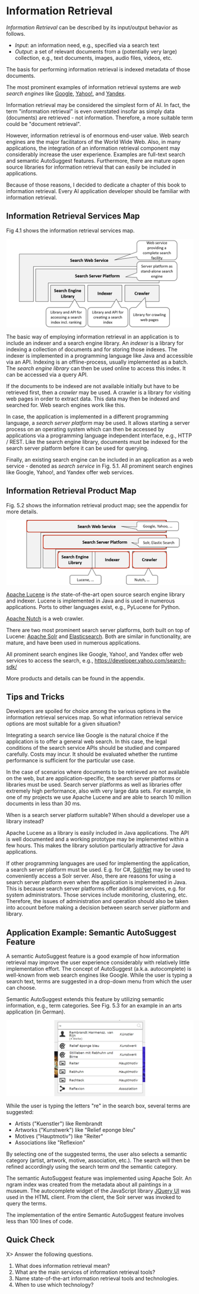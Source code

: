 
# Information Retrieval

*Information Retrieval* can be described by its input/output behavior as follows.

- *Input*: an information need, e.g., specified via a search text
- *Output*: a set of relevant documents from a (potentially very large) collection, e.g., text documents, images, audio files, videos, etc.

The basis for performing information retrieval is indexed metadata of those documents. 

The most prominent examples of information retrieval systems are *web search engines* like [Google](https://www.google.com), [Yahoo!](https://www.yahoo.com/), and [Yandex](https://www.yandex.com/). 

Information retrieval may be considered the simplest form of AI. In fact, the term "information retrieval" is even overstated insofar as simply data (documents) are retrieved - not information. Therefore, a more suitable term could be "document retrieval". 

However, information retrieval is of enormous end-user value. Web search engines are the major facilitators of the World Wide Web. Also, in many applications, the integration of an information retrieval component may considerably increase the user experience. Examples are full-text search and semantic AutoSuggest features. Furthermore, there are mature open source libraries for information retrieval that can easily be included in applications. 

Because of those reasons, I decided to dedicate a chapter of this book to information retrieval. Every AI application developer should be familiar with information retrieval. 



## Information Retrieval Services Map

Fig 4.1 shows the information retrieval services map. 

![Fig. 5.1: Information retrieval services map](images/Information_Retrieval_SM.png)


The basic way of employing information retrieval in an application is to include an indexer and a search engine library. An *indexer* is a library for indexing a collection of documents and for storing those indexes. The indexer is implemented in a programming language like Java and accessible via an API. Indexing is an offline-process, usually implemented as a batch. The *search engine library* can then be used online to access this index. It can be accessed via a query API. 

If the documents to be indexed are not available initially but have to be retrieved first, then a *crawler* may be used. A crawler is a library for visiting web pages in order to extract data. This data may then be indexed and searched for. Web search engines work like this.

In case, the application is implemented in a different programming language, a *search server platform* may be used. It allows starting a server process on an operating system which can then be accessed by applications via a programming language independent interface, e.g., HTTP / REST. Like the search engine library, documents must be indexed for the search server platform before it can be used for querying. 

Finally, an existing search engine can be included in an application as a web service - denoted as *search service* in Fig. 5.1. All prominent search engines like Google, Yahoo!, and Yandex offer web services.


## Information Retrieval Product Map

Fig. 5.2 shows the information retrieval product map; see the appendix for more details. 

![Fig. 5.2: Information retrieval product map](images/Information_Retrieval_PM.png)

[Apache Lucene](https://lucene.apache.org/) is *the* state-of-the-art open source search engine library and indexer. Lucene is implemented in Java and is used in numerous applications. Ports to other languages exist, e.g., PyLucene for Python.

[Apache Nutch](http://nutch.apache.org/) is a web crawler.

There are two most prominent search server platforms, both built on top of Lucene: [Apache Solr](https://lucene.apache.org/solr/) and [Elasticsearch](https://www.elastic.co/products/elasticsearch). Both are similar in functionality, are mature, and have been used in numerous applications. 

All prominent search engines like Google, Yahoo!, and Yandex offer web services to access the search, e.g., https://developer.yahoo.com/search-sdk/ 

More products and details can be found in the appendix.


## Tips and Tricks

Developers are spoiled for choice among the various options in the information retrieval services map. 
So what information retrieval service options are most suitable for a given situation?

Integrating a search service like Google is the natural choice if the application is to offer a general web search. 
In this case, the legal conditions of the search service APIs should be studied and compared carefully. Costs may incur. It should be evaluated whether the runtime performance is sufficient for the particular use case.

In the case of scenarios where documents to be retrieved are not available on the web, but are application-specific, the search server platforms or libraries must be used.
Search server platforms as well as libraries offer extremely high performance, also with very large data sets. For example, in one of my projects we use Apache Lucene and are able to search 10 million documents in less than 30 ms. 

When is a search server platform suitable? When should a developer use a library instead?

Apache Lucene as a library is easily included in Java applications. The API is well documented and a working prototype may be implemented within a few hours. This makes the library solution particularly attractive for Java applications.

If other programming languages are used for implementing the application, a search server platform must be used. E.g. for C#, [SolrNet](https://github.com/mausch/SolrNet) may be used to conveniently access a Solr server. 
Also, there are reasons for using a search server platform even when the application is implemented in Java. This is because search server platforms offer additional services, e.g. for system administrators. Those services include monitoring, clustering, etc. Therefore, the issues of administration and operation should also be taken into account before making a decision between search server platform and library. 




## Application Example: Semantic AutoSuggest Feature

A semantic AutoSuggest feature is a good example of how information retrieval may improve the user experience considerably with relatively little implementation effort.
The concept of AutoSuggest (a.k.a. autocomplete) is well-known from web search engines like Google. While the user is typing a search text, terms are suggested in a drop-down menu from which the user can choose.

Semantic AutoSuggest extends this feature by utilizing semantic information, e.g.,  term categories. 
See Fig. 5.3 for an example in an arts application (in German).


![Fig. 5.3: Application example: Semantic AutoSuggest](images/Semantic_AutoSuggest.png)

While the user is typing the letters "re" in the search box, several terms are suggested: 

- Artists ("Kuenstler") like Rembrandt
- Artworks ("Kunstwerk") like "Relief eponge bleu"
- Motives ("Hauptmotiv") like "Reiter"
- Associations like "Reflexion"
 
By selecting one of the suggested terms, the user also selects a semantic category (artist, artwork, motive, association, etc.). The search will then be refined accordingly using the search term *and* the semantic category. 

The semantic AutoSuggest feature was implemented using Apache Solr. An ngram index was created from the metadata about all paintings in a museum. The autocomplete widget of  the JavaScript library [JQuery UI](https://jqueryui.com/autocomplete/)  was used in the HTML client. From the client, the Solr server was invoked to query the terms.

The  implementation of the entire Semantic AutoSuggest feature involves less than 100 lines of code. 





## Quick Check


X> Answer the following questions.

1. What does information retrieval mean?
1. What are the main services of information retrieval tools?
1. Name state-of-the-art information retrieval tools and technologies.
2. When to use which technology?
